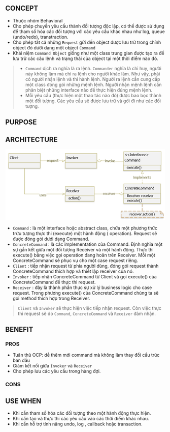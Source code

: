 ## CONCEPT

- Thuộc nhóm Behavioral
- Cho phép chuyển yêu cầu thành đối tượng độc lập, có thể được sử dụng để tham số hóa các đối tượng với các yêu cầu khác
  nhau như log, queue (undo/redo), transtraction.
- Cho phép tất cả những `Request` gửi đến object được lưu trữ trong chính object đó dưới dạng một object `Command`
- Khái niệm `Command Object` giống như một class trung gian được tạo ra để lưu trữ các câu lệnh và trạng thái của object tại một thời điểm nào đó.

> - `Command` dịch ra nghĩa là ra lệnh. `Commander` nghĩa là chỉ huy, người này không làm mà chỉ ra lệnh cho người khác làm.
> Như vậy, phải có người nhận lệnh và thi hành lệnh. Người ra lệnh cần cung cấp một class đóng gói những mệnh lệnh.
> Người nhận mệnh lệnh cần phân biệt những interface nào để thực hiện đúng mệnh lệnh.<br>
> - Mỗi yêu cầu (thực hiện một thao tác nào đó) được bao bọc thành một đối tượng. Các yêu cầu sẽ được lưu trữ và gởi đi
> như các đối tượng.


## PURPOSE



## ARCHITECTURE

![ar](../../../../../image/ar.png)

- `Command` : là một interface hoặc abstract class, chứa một phương thức trừu tượng thực thi (execute) một hành động (
  operation). Request sẽ được đóng gói dưới dạng Command.
- `ConcreteCommand` : là các implementation của Command. Định nghĩa một sự gắn kết giữa một đối tượng Receiver và một
  hành động. Thực thi execute() bằng việc gọi operation đang hoãn trên Receiver. Mỗi một ConcreteCommand sẽ phục vụ cho
  một case request riêng.
- `Client` : tiếp nhận request từ phía người dùng, đóng gói request thành ConcreteCommand thích hợp và thiết lập
  receiver của nó.
- `Invoker` : tiếp nhận ConcreteCommand từ Client và gọi execute() của ConcreteCommand để thực thi request.
- `Receiver` : đây là thành phần thực sự xử lý business logic cho case request. Trong phương execute() của
  ConcreteCommand chúng ta sẽ gọi method thích hợp trong Receiver.

> `Client` và `Invoker` sẽ thực hiện việc tiếp nhận request. Còn việc thực thi request sẽ do `Command`, `ConcreteCommand` và `Receiver` đảm nhận.

## BENEFIT

### PROS

- Tuân thủ OCP: dễ thêm mới command mà không làm thay đổi cấu trúc ban đầu
- Giảm kết nối giữa `Invoker` và `Receiver`
- Cho phép lưu các yêu cầu trong hàng đợi.

### CONS



## USE WHEN

- Khi cần tham số hóa các đối tượng theo một hành động thực hiện.
- Khi cần tạo và thực thi các yêu cầu vào các thời điểm khác nhau.
- Khi cần hỗ trợ tính năng undo, log , callback hoặc transaction.
